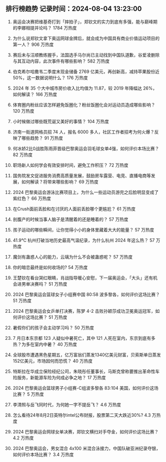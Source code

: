 
## 排行榜趋势 记录时间：2024-08-04 13:23:00
  
  1. 奥运会决赛把维基奇打到「摔拍子」，郑钦文的实力到底有多强，能与巅峰期的李娜相提并论吗？ 1784 万热度
    
  2. 为什么说郑钦文拿下奥运网球金牌后，就会成为中国具有商业价值运动项目的第一人？ 906 万热度
    
  3. 赛后未与汪顺教练握手，法国选手马尔尚已主动找到中国队道歉，谷爱凌删除与其互动内容，此次事件有哪些影响？ 582 万热度
    
  4. 伯克希尔哈撒韦二季度末现金储备 2769 亿美元，再创新高，减持苹果股份近 50%，这一数据说明什么？ 176 万热度
    
  5. 2024 年 35 个大中城市房价收入比均值为 11.87，较 2019 年降幅达 26%，如何解读？ 166 万热度
    
  6. 体育圈内粉丝应该怎样避免饭圈化？粉丝饭圈化会对运动员造成哪些影响？ 120 万热度
    
  7. 小时候做过哪些既荒诞又美好的事情？ 104 万热度
    
  8. 济南一街道网格员招 74 人，报名 6000 多人，社区工作者招考为何火爆？反映了哪些趋势？ 91 万热度
    
  9. 何冰娇2比0战胜陈雨菲晋级巴黎奥运会羽毛球女单4强，如何评价本场比赛？ 82 万热度
    
  10. 职场新人如何学会有效安排时间，避免工作积压？ 72 万热度
    
  11. 国务院发文促进服务消费高质量发展，鼓励房车露营、电竞、直播电商等发展，如何解读？将带来哪些影响？ 69 万热度
    
  12. 2024 巴黎奥运会游泳比赛项目上，为什么一些运动员游完之后脸明显变成了紫红色？ 66 万热度
    
  13. 在Crush面前丢脸和在讨厌的人面前丢脸哪个更尴尬？ 61 万热度
    
  14. 剖腹产的时候当事人脑子是清醒着的还是睡着的？ 57 万热度
    
  15. 孩子运动的哪些瞬间，让你觉得小小的身体里藏着大大的能量？ 57 万热度
    
  16. 41.9℃ 杭州打破当地历史最高气温纪录，为什么杭州 2024 年这么热？ 57 万热度
    
  17. 魔剑有蛊惑人心的能力，云璃为什么不会被蛊惑呢？ 57 万热度
    
  18. 你的暗恋最终是如何收场的? 54 万热度
    
  19. 王楚钦在看台哭红眼睛，肖战指导暖心安慰，下一届奥运会，「大头」还有机会进男单决赛吗？ 51 万热度
    
  20. 2024 巴黎奥运会篮球女子小组赛中国 80:58 波多黎各，如何评价这场比赛？ 51 万热度
    
  21. 2024 巴黎奥运会女乒单打决赛，陈梦 4-2 击败孙颖莎成功卫冕奥运冠军，如何评价这场比赛？ 51 万热度
    
  22. 暑假你们的孩子会主动学习吗？ 50 万热度
    
  23. 7 月日本东京都 123 人疑似中暑死亡，其中 121 人死在室内，东京到底有多热？为多在室内中暑？ 40 万热度
    
  24. 全球股市遭遇黑色星期五，亿万富翁们蒸发1340亿美元财富，贝索斯单日蒸发152亿美元，市场因何而恐慌？ 40 万热度
    
  25. 特斯拉在华成立保险经纪公司，朱晓彤任董事长，马斯克曾称要推出革命性车险服务，新能源车险为何成必争之地？ 17 万热度
    
  26. 2024 巴黎奥运会篮球男子小组赛-C组波多黎各 83:104 美国，如何评价这场比赛？ 5 万热度
    
  27. 李清照与岳飞同时代，为何她一字不提岳飞？ 4.6 万热度
    
  28. 怎么看待24年8月2日英特尔intel公布财报，股票第二天大跌近30%? 4.3 万热度
    
  29. 2024 巴黎奥运会网球女单决赛，郑钦文横扫对手夺金，如何评价这场比赛？ 4.2 万热度
    
  30. 2024 巴黎奥运会，男女混合 4x100 米混合泳接力，中国队破亚洲纪录夺银，如何评价本场比赛？ 3.4 万热度
    